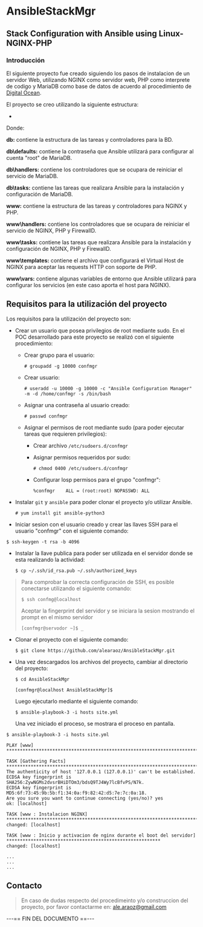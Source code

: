 # AnsibleStackMgr
## Stack Configuration with Ansible using Linux-NGINX-PHP


### Introducción

El siguiente proyecto fue creado siguiendo los pasos de instalacion de un servidor Web, utilizando NGINX como servidor web, PHP como interprete de codigo y MariaDB como base de datos de acuerdo al procedimiento de [Digital Ocean](https://www.digitalocean.com/community/tutorials/how-to-install-linux-nginx-mysql-php-lemp-stack-on-centos-7).



El proyecto se creo utilizando la siguiente estructura:

-

Donde:

**db:** contiene la estructura de las tareas y controladores para la BD.

**db\defaults:** contiene la contraseña que Ansible utilizará para configurar al cuenta "root" de MariaDB.

**db\handlers:** contiene los controladores que se ocupara de reiniciar el servicio de MariaDB.

**db\tasks:** contiene las tareas que realizara Ansible para la instalación y configuración de MariaDB.

**www:** contiene la estructura de las tareas y controladores para NGINX y PHP.

**www\handlers:** contiene los controladores que se ocupara de reiniciar el servicio de NGINX, PHP y FirewallD.

**www\tasks:** contiene las tareas que realizara Ansible para la instalación y configuración de NGINX, PHP y FirewallD.

**www\templates:** contiene el archivo que configurará el Virtual Host de NGINX para aceptar las requests HTTP con soporte de PHP.

**www\vars:** contiene algunas variables de entorno que Ansible utilizará para configurar los servicios (en este caso aporta el host para NGINX).

## Requisitos para la utilización del proyecto

Los requisitos para la utilización del proyecto son:

-  Crear un usuario que posea privilegios de root mediante sudo. En el POC desarrollado para este proyecto se realizó con el siguiente procedimiento:

    - Crear grupo para el usuario:
      
      `# groupadd -g 10000 confmgr`

    - Crear usuario:

      `# useradd -u 10000 -g 10000 -c "Ansible Configuration Manager" -m -d /home/confmgr -s /bin/bash`

    - Asignar una contraseña al usuario creado:
      
      `# passwd confmgr`

    - Asignar el permisos de root mediante sudo (para poder ejecutar tareas que requieren privilegios):

        - Crear archivo `/etc/sudoers.d/confmgr`
        - Asignar permisos requeridos por sudo:

          `# chmod 0400 /etc/sudoers.d/confmgr`
        
        - Configurar losp permisos para el grupo "confmgr":

          `%confmgr    ALL = (root:root) NOPASSWD: ALL`

- Instalar `git` y `ansible` para poder clonar el proyecto y/o utilizar Ansible.

  `# yum install git ansible-python3`

- Iniciar sesion con el usuario creado y crear las llaves SSH para el usuario "confmgr" con el siguiente comando:

`$ ssh-keygen -t rsa -b 4096`

- Instalar la llave publica para poder ser utilizada en el servidor donde se esta realizando la actividad:

  `$ cp ~/.ssh/id_rsa.pub ~/.ssh/authorized_keys`

> Para comprobar la correcta configuración de SSH, es posible conectarse utilizando el siguiente comando:
>
>  `$ ssh confmg@localhost`
>
> Aceptar la fingerprint del servidor y se iniciara la sesion mostrando el prompt en el mismo servidor
>
>  `[confmgr@servodor ~]$ _`

- Clonar el proyecto con el siguiente comando:

  `$ git clone https://github.com/alearaoz/AnsibleStackMgr.git`

- Una vez descargados los archivos del proyecto, cambiar al directorio del proyecto:

  `$ cd AnsibleStackMgr`

  `[confmgr@localhost AnsibleStackMgr]$ `

   Luego ejecutarlo mediante el siguiente comando:

  `$ ansible-playbook-3 -i hosts site.yml`


  Una vez iniciado el proceso, se mostrara el proceso en pantalla.

```
$ ansible-playbook-3 -i hosts site.yml

PLAY [www] *********************************************************************************************************************

TASK [Gathering Facts] *********************************************************************************************************
The authenticity of host '127.0.0.1 (127.0.0.1)' can't be established.
ECDSA key fingerprint is SHA256:ZywNGMs2dvsrBHiDTOm3/bdsQ9TJ4Wy7lcBfvPS/N7k.
ECDSA key fingerprint is MD5:6f:73:45:9b:5b:f1:34:0a:f9:82:42:d5:7e:7c:0a:18.
Are you sure you want to continue connecting (yes/no)? yes
ok: [localhost]

TASK [www : Instalacion NGINX] *************************************************************************************************
changed: [localhost]

TASK [www : Inicio y activacion de nginx durante el boot del servidor] *********************************************************
changed: [localhost]

...
...
...
```

## Contacto

> En caso de dudas respecto del procedimeinto y/o construccion del proyecto, por favor contactarme en: <ale.araoz@gmail.com>


 ---== FIN DEL DOCUMENTO ==---